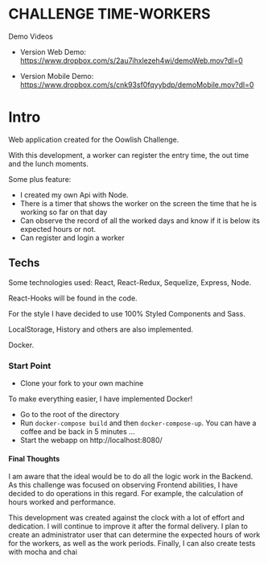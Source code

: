 # CHALLENGE TIME-WORKERS

Demo Videos

* Version Web Demo:
https://www.dropbox.com/s/2au7ihxlezeh4wi/demoWeb.mov?dl=0

* Version Mobile Demo:
https://www.dropbox.com/s/cnk93sf0fqyybdp/demoMobile.mov?dl=0


# Intro

Web application created for the Oowlish Challenge.

With this development, a worker can register the entry time, the out time and the lunch moments.

Some plus feature:
* I created my own Api with Node.
* There is a timer that shows the worker on the screen the time that he is working so far on that day
* Can observe the record of all the worked days and know if it is below its expected hours or not.
* Can register and login a worker


## Techs

Some technologies used: React, React-Redux, Sequelize, Express, Node.

React-Hooks will be found in the code.

For the style I have decided to use 100% Styled Components and Sass.

LocalStorage, History and others are also implemented.

Docker.


### Start Point

* Clone your fork to your own machine

To make everything easier, I have implemented Docker! 

* Go to the root of the directory
* Run `docker-compose build` and then `docker-compose-up`. You can have a coffee and be back in 5 minutes ...
* Start the webapp on http://localhost:8080/



#### Final Thoughts

I am aware that the ideal would be to do all the logic work in the Backend. As this challenge was focused on observing Frontend abilities, I have decided to do operations in this regard. For example, the calculation of hours worked and performance.

This development was created against the clock with a lot of effort and dedication. I will continue to improve it after the formal delivery. I plan to create an administrator user that can determine the expected hours of work for the workers, as well as the work periods. Finally, I can also create tests with mocha and chai